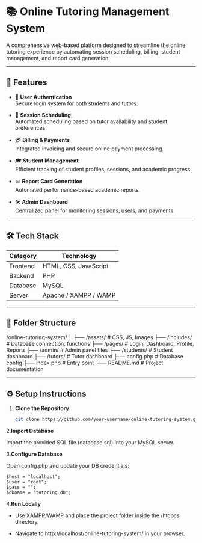 # 📚 Online Tutoring Management System

A comprehensive web-based platform designed to streamline the online tutoring experience by automating session scheduling, billing, student management, and report card generation.

---

## 🚀 Features

- 🔐 **User Authentication**  
  Secure login system for both students and tutors.

- 📅 **Session Scheduling**  
  Automated scheduling based on tutor availability and student preferences.

- 💳 **Billing & Payments**  
  Integrated invoicing and secure online payment processing.

- 🎓 **Student Management**  
  Efficient tracking of student profiles, sessions, and academic progress.

- 📊 **Report Card Generation**  
  Automated performance-based academic reports.

- 🛠 **Admin Dashboard**  
  Centralized panel for monitoring sessions, users, and payments.

---

## 🛠 Tech Stack

| Category     | Technology               |
|--------------|---------------------------|
| Frontend     | HTML, CSS, JavaScript     |
| Backend      | PHP                       |
| Database     | MySQL                     |
| Server       | Apache / XAMPP / WAMP     |

---

## 📁 Folder Structure

/online-tutoring-system/ │ ├── /assets/ # CSS, JS, Images ├── /includes/ # Database connection, functions ├── /pages/ # Login, Dashboard, Profile, Reports ├── /admin/ # Admin panel files ├── /students/ # Student dashboard ├── /tutors/ # Tutor dashboard ├── config.php # Database config ├── index.php # Entry point └── README.md # Project documentation



---

## ⚙️ Setup Instructions

1. **Clone the Repository**
   ```bash
   git clone https://github.com/your-username/online-tutoring-system.git

2.**Import Database**

Import the provided SQL file (database.sql) into your MySQL server.

3.**Configure Database**

Open config.php and update your DB credentials:
```
$host = "localhost";
$user = "root";
$pass = "";
$dbname = "tutoring_db";
```

4.**Run Locally**

- Use XAMPP/WAMP and place the project folder inside the /htdocs directory.

- Navigate to http://localhost/online-tutoring-system/ in your browser.

